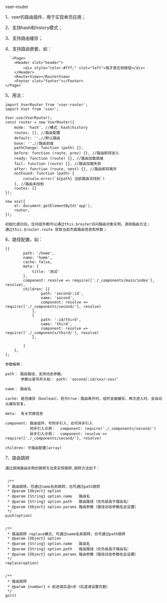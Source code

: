vser-router

1、vser的路由插件，用于实现单页应用；

2、支持hash和history模式；

3、支持路由缓存；

4、支持路由嵌套，如：
   
      `<Page>
        <Header slot="header">
            <div style="color:#fff;" slot="left">我才是左侧按钮</div>
        </Header>
        <RouterView></RouterView>
        <Footer slot="footer"></Footer>
    </Page>`  
    

5、用法：

    import VserRouter from 'vser-router';
    import Vser from 'vser';

    Vser.use(VserRouter);
    const router = new VserRouter({
        mode: 'hash', //模式：hash|history
        routes: [], //路由配置
        default: '',//默认路由
        base: '',//路由前缀
        pathChange: function (path) {},
        before: function (route, prev) {}, //路由即将进入
        ready: function (route) {}, //路由加载就绪
        fail: function (route) {}, //路由加载失败
        after: function (route, next) {}, //路由即将离开
        notFound: function (path) {
            console.error(`${path} 当前路由没找到`)
        }, //路由未找到
        routes: []
    });

    new xxx({
        el: document.getElementById('app'),
        router,
    });

    初始化成功后，任何组件都可以通过this.$router访问路由对象实例，调用路由方法；
    通过this.$router.route 获取当前页面路由信息和参数；

6、路径配置，如：

    [{
            path: '/home',   
            name: 'home',   
            cache: false,   
            meta: {         
                title: '测试'   
            },
            component: resolve => require(['./_components/main/index'], resolve), 
            children: [{
                    path: 'second/:id',
                    name: 'second',
                    component: resolve => require(['./_components/second/'], resolve)
                },
                {
                    path: ':id/third',
                    name: 'third',
                    component: resolve => require(['./_components/third/'], resolve)
                },

            ]
        },
    ];

    参数解释：

    path： 路由路径，支持动态参数。
           参数以冒号开头如： path: 'second/:id/xxx/:xxx/'

    name： 路由名

    cache: 是否缓存（boolean），若为true：路由离开时，组件会被缓存，再次进入时，会自动从缓存恢复。

    meta:  有关页面信息

    component: 路由组件，可同步引入，也可异步引入
               同步引入示例：  component: require('./_components/second/')
               异步引入示例：  component: resolve => require(['./_components/second/'], resolve)

    children: 子路由配置(array)


7、路由跳转

    通过调用路由实例的跳转方法来实现跳转,跳转方法如下：
    

     /**
     * 路由跳转，可通过name名称跳转，也可通过path跳转
     * @param {Object} option 
     * @param {String} option.name   路由名
     * @param {String} option.path   路由路径（优先级高于路由名）
     * @param {Object} option.params 路由参数（路径动态参数在此设置）
     */
    push(option)
  

    /**
     * 路由跳转 replace模式，可通过name名称跳转，也可通过path跳转
     * @param {Object} option 
     * @param {String} option.name   路由名
     * @param {String} option.path   路由路径（优先级高于路由名）
     * @param {Object} option.params 路由参数（路径动态参数在此设置）
     */
    replace(option)
    

    /**
     * 路由跳转
     * @param {number} n 前进或后退n步（后退请设置负数） 
     */
    go(n)

